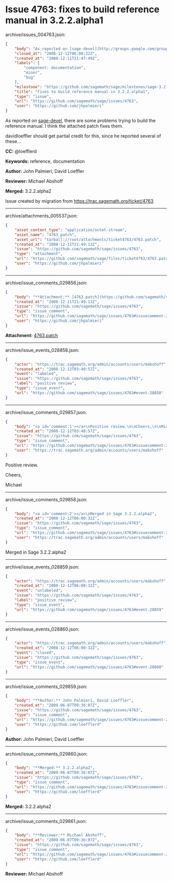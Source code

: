# Issue 4763: fixes to build reference manual in 3.2.2.alpha1

archive/issues_004763.json:
```json
{
    "body": "As reported on [sage-devel](http://groups.google.com/group/sage-devel/browse_frm/thread/1e5f8fa4c33ef622), there are some problems trying to build the reference manual.  I think the attached patch fixes them.\n\ndavidloeffler should get partial credit for this, since he reported several of these...\n\n\n**CC:**  @loefflerd\n\n**Keywords:** reference, documentation\n\n**Author:** John Palmieri, David Loeffler\n\n**Reviewer:** Michael Abshoff\n\n**Merged:** 3.2.2.alpha2\n\nIssue created by migration from https://trac.sagemath.org/ticket/4763\n\n",
    "closed_at": "2008-12-12T06:00:32Z",
    "created_at": "2008-12-11T21:47:49Z",
    "labels": [
        "component: documentation",
        "minor",
        "bug"
    ],
    "milestone": "https://github.com/sagemath/sage/milestones/sage-3.2.2",
    "title": "fixes to build reference manual in 3.2.2.alpha1",
    "type": "issue",
    "url": "https://github.com/sagemath/sage/issues/4763",
    "user": "https://github.com/jhpalmieri"
}
```
As reported on [sage-devel](http://groups.google.com/group/sage-devel/browse_frm/thread/1e5f8fa4c33ef622), there are some problems trying to build the reference manual.  I think the attached patch fixes them.

davidloeffler should get partial credit for this, since he reported several of these...


**CC:**  @loefflerd

**Keywords:** reference, documentation

**Author:** John Palmieri, David Loeffler

**Reviewer:** Michael Abshoff

**Merged:** 3.2.2.alpha2

Issue created by migration from https://trac.sagemath.org/ticket/4763





---

archive/attachments_005537.json:
```json
{
    "asset_content_type": "application/octet-stream",
    "asset_name": "4763.patch",
    "asset_url": "tarball://root/attachments/ticket4763/4763.patch",
    "created_at": "2008-12-11T21:49:13Z",
    "issue": "https://github.com/sagemath/sage/issues/4763",
    "type": "attachment",
    "url": "https://github.com/sagemath/sage/files/ticket4763/4763.patch",
    "user": "https://github.com/jhpalmieri"
}
```



---

archive/issue_comments_029856.json:
```json
{
    "body": "**Attachment:** [4763.patch](https://github.com/sagemath/sage/files/ticket4763/4763.patch)",
    "created_at": "2008-12-11T21:49:13Z",
    "issue": "https://github.com/sagemath/sage/issues/4763",
    "type": "issue_comment",
    "url": "https://github.com/sagemath/sage/issues/4763#issuecomment-29856",
    "user": "https://github.com/jhpalmieri"
}
```

**Attachment:** [4763.patch](https://github.com/sagemath/sage/files/ticket4763/4763.patch)



---

archive/issue_events_028858.json:
```json
{
    "actor": "https://trac.sagemath.org/admin/accounts/users/mabshoff",
    "created_at": "2008-12-12T03:40:57Z",
    "event": "labeled",
    "issue": "https://github.com/sagemath/sage/issues/4763",
    "label": "positive review",
    "type": "issue_event",
    "url": "https://github.com/sagemath/sage/issues/4763#event-28858"
}
```



---

archive/issue_comments_029857.json:
```json
{
    "body": "<a id='comment:1'></a>\nPositive review.\n\nCheers,\n\nMichael",
    "created_at": "2008-12-12T03:40:57Z",
    "issue": "https://github.com/sagemath/sage/issues/4763",
    "type": "issue_comment",
    "url": "https://github.com/sagemath/sage/issues/4763#issuecomment-29857",
    "user": "https://trac.sagemath.org/admin/accounts/users/mabshoff"
}
```

<a id='comment:1'></a>
Positive review.

Cheers,

Michael



---

archive/issue_comments_029858.json:
```json
{
    "body": "<a id='comment:2'></a>\nMerged in Sage 3.2.2.alpha2",
    "created_at": "2008-12-12T06:00:32Z",
    "issue": "https://github.com/sagemath/sage/issues/4763",
    "type": "issue_comment",
    "url": "https://github.com/sagemath/sage/issues/4763#issuecomment-29858",
    "user": "https://trac.sagemath.org/admin/accounts/users/mabshoff"
}
```

<a id='comment:2'></a>
Merged in Sage 3.2.2.alpha2



---

archive/issue_events_028859.json:
```json
{
    "actor": "https://trac.sagemath.org/admin/accounts/users/mabshoff",
    "created_at": "2008-12-12T06:00:32Z",
    "event": "unlabeled",
    "issue": "https://github.com/sagemath/sage/issues/4763",
    "label": "positive review",
    "type": "issue_event",
    "url": "https://github.com/sagemath/sage/issues/4763#event-28859"
}
```



---

archive/issue_events_028860.json:
```json
{
    "actor": "https://trac.sagemath.org/admin/accounts/users/mabshoff",
    "created_at": "2008-12-12T06:00:32Z",
    "event": "closed",
    "issue": "https://github.com/sagemath/sage/issues/4763",
    "type": "issue_event",
    "url": "https://github.com/sagemath/sage/issues/4763#event-28860"
}
```



---

archive/issue_comments_029859.json:
```json
{
    "body": "**Author:** John Palmieri, David Loeffler",
    "created_at": "2009-06-07T09:36:07Z",
    "issue": "https://github.com/sagemath/sage/issues/4763",
    "type": "issue_comment",
    "url": "https://github.com/sagemath/sage/issues/4763#issuecomment-29859",
    "user": "https://github.com/loefflerd"
}
```

**Author:** John Palmieri, David Loeffler



---

archive/issue_comments_029860.json:
```json
{
    "body": "**Merged:** 3.2.2.alpha2",
    "created_at": "2009-06-07T09:36:07Z",
    "issue": "https://github.com/sagemath/sage/issues/4763",
    "type": "issue_comment",
    "url": "https://github.com/sagemath/sage/issues/4763#issuecomment-29860",
    "user": "https://github.com/loefflerd"
}
```

**Merged:** 3.2.2.alpha2



---

archive/issue_comments_029861.json:
```json
{
    "body": "**Reviewer:** Michael Abshoff",
    "created_at": "2009-06-07T09:36:07Z",
    "issue": "https://github.com/sagemath/sage/issues/4763",
    "type": "issue_comment",
    "url": "https://github.com/sagemath/sage/issues/4763#issuecomment-29861",
    "user": "https://github.com/loefflerd"
}
```

**Reviewer:** Michael Abshoff
